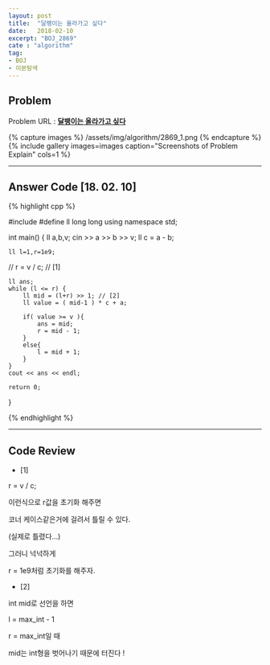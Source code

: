 ```yaml
---
layout: post
title:  "달팽이는 올라가고 싶다"
date:   2018-02-10
excerpt: "BOJ_2869"
cate : "algorithm"
tag:
- BOJ
- 이분탐색
---
```


## Problem 
Problem URL : **[달팽이는 올라가고 싶다](https://www.acmicpc.net/problem/2869)**

{% capture images %}
    /assets/img/algorithm/2869_1.png
{% endcapture %}
{% include gallery images=images caption="Screenshots of Problem Explain" cols=1 %}

---
 
## Answer Code [18. 02. 10]
{% highlight cpp %}

#include <iostream>
#define ll long long
using namespace std;

int main() {
    ll a,b,v;
    cin >> a >> b >> v;
    ll c = a - b;
    
    ll l=1,r=1e9;
//    r = v / c;  // [1]
    
    ll ans;
    while (l <= r) {
        ll mid = (l+r) >> 1; // [2]
        ll value = ( mid-1 ) * c + a;
        
        if( value >= v ){
            ans = mid;
            r = mid - 1;
        }
        else{
            l = mid + 1;
        }
    }
    cout << ans << endl;
    
    return 0;
}


{% endhighlight %}

---


## Code Review

* [1]

r = v / c;

이런식으로 r값을 초기화 해주면

코너 케이스같은거에 걸려서 틀릴 수 있다.

(실제로 틀렸다...)

그러니 넉넉하게 

r = 1e9처럼 초기화를 해주자.




* [2]

int mid로 선언을 하면

l = max_int - 1

r = max_int일 때 

mid는 int형을 벗어나기 때문에 터진다 !

